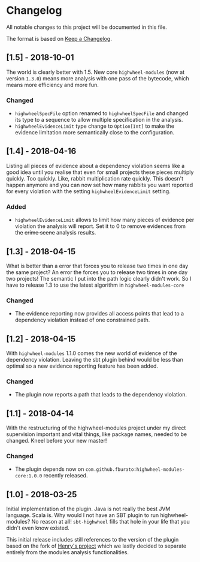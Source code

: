 # Changelog
All notable changes to this project will be documented in this file.

The format is based on [Keep a Changelog](http://keepachangelog.com/en/1.0.0/).

## [1.5] - 2018-10-01

The world is clearly better with 1.5. New core `highwheel-modules` (now at version `1.3.0`) means more analysis with one pass of the bytecode, which means more efficiency and more fun.

### Changed

- `highwheelSpecFile` option renamed to `highwheelSpecFile` and changed its type to a sequence to allow multiple specification in the analysis.
- `highwheelEvidenceLimit` type change to `Option[Int]` to make the evidence limitation more semantically close to the configuration.

## [1.4] - 2018-04-16

Listing all pieces of evidence about a dependency violation seems like a good idea until you realise that even for small projects these pieces multiply quickly. 
Too quickly. Like, rabbit multiplication rate quickly. This doesn't happen anymore and you can now set how many rabbits you want reported for every violation with the setting `highwheelEvidenceLimit` setting.

### Added
- `highwheelEvidenceLimit` allows to limit how many pieces of evidence per violation the analysis will report. Set it to 0 to remove evidences from the ~~crime scene~~ analysis results.

## [1.3] - 2018-04-15

What is better than a error that forces you to release two times in one day the same project? An error the forces you to release two times in one day two projects!
The semantic I put into the path logic clearly didn't work. So I have to release 1.3 to use the latest algorithm in `highwheel-modules-core`

### Changed
- The evidence reporting now provides all access points that lead to a dependency violation instead of one constrained path.

## [1.2] - 2018-04-15

With `highwheel-modules` 1.1.0 comes the new world of evidence of the dependency violation. Leaving the sbt plugin behind would be less than optimal so a new evidence reporting feature has been added.

### Changed
- The plugin now reports a path that leads to the dependency violation.

## [1.1] - 2018-04-14

With the restructuring of the highwheel-modules project under my direct supervision important and vital things, like package names, needed to be changed. Kneel before your new master!

### Changed
- The plugin depends now on `com.github.fburato:highwheel-modules-core:1.0.0` recently released.

## [1.0] - 2018-03-25

Initial implementation of the plugin. Java is not really the best JVM language. Scala is. 
Why would I not have an SBT plugin to run highwheel-modules? No reason at all! `sbt-highwheel` fills that hole in your life that you didn't even know existed.

This initial release includes still references to the version of the plugin based on the fork of [Henry's project](https://github.com/hcoles/highwheel) which we lastly decided to separate entirely from the modules analysis functionalities.
